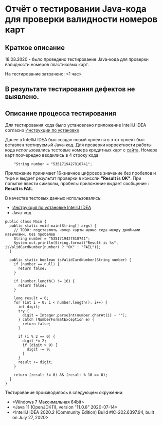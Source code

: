 # Отчёт о тестировании Java-кода для проверки валидности номеров карт

## Краткое описание

18.08.2020 - было проведено тестирование Java-кода для проверки валидности номеров пластиковых карт.

На тестирование затрачено: <1 час>

## В результате тестирования дефектов не выявлено.

## Описание процесса тестирования

Для тестирования кода было установлено приложение IntelliJ IDEA согласно [Инструкции по установке](https://github.com/netology-code/javaqa-homeworks/blob/master/intro/idea.md)

Далее в IntelliJ IDEA был создан новый проект и в этот проект был вставлен тестируемый Java-код.
Для проверки корректности работы кода использовались тестовые номера кредитных карт с [сайта](https://www.freeformatter.com/credit-card-number-generator-validator.html).
Номера карт поочередно вводились в 4 строку кода:
```
    "String number = "5351719427810741";
```
 Приложение принимает 16-значное цифровое значение без пробелов и тире и выдает результат проверки в консоли  **"Result is OK"**. При попытке ввести символы, пробелы приложение выдает сообщение : **Result is FAIL**

В качестве тестовых данных использовались:
* [Инструкция по установке IntelliJ IDEA](https://github.com/netology-code/javaqa-homeworks/blob/master/intro/idea.md)
* Java-код
```
public class Main {
  public static void main(String[] args) {
    // TODO: подставлять номер карты нужно сюда между двойными кавычками, без пробелов
    String number = "5351719427810741";
    System.out.println(String.format("Result is %s", isValidCardNumber(number) ? "OK" : "FAIL"));
  }

  public static boolean isValidCardNumber(String number) {
    if (number == null) {
      return false;
    }

    if (number.length() != 16) {
      return false;
    }

    long result = 0;
    for (int i = 0; i < number.length(); i++) {
      int digit;
      try {
        digit = Integer.parseInt(number.charAt(i) + "");
      } catch (NumberFormatException e) {
        return false;
      }

      if (i % 2 == 0) {
        digit *= 2;
        if (digit > 9) {
          digit -= 9;
        }
      }
      result += digit;
    }

    return (result != 0) && (result % 10 == 0);
  }
}
```


Тестирование производилось в следующем окружении:
* <Windows 7 Максимальная 64bit>
* <Java 11 (OpenJDK11), version "11.0.8" 2020-07-14>
* <IntelliJ IDEA 2020.2 (Community Edition) Build #IC-202.6397.94, built on July 27, 2020>


